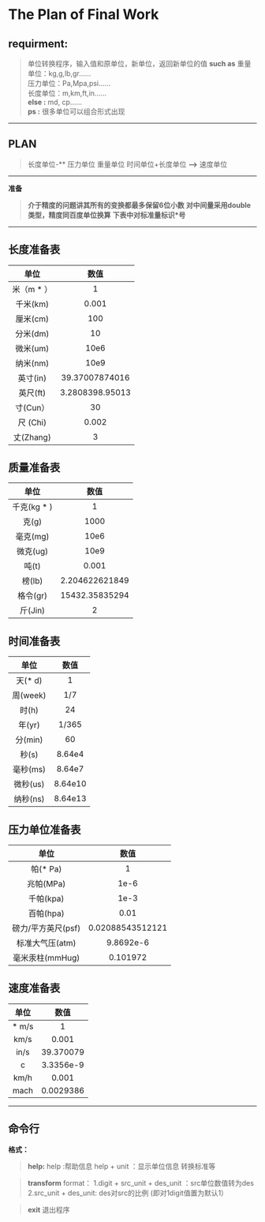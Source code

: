﻿The Plan of Final Work
==================
**requirment:**
---------------

>单位转换程序，输入值和原单位，新单位，返回新单位的值
>**such as**
>重量单位：kg,g,lb,gr......<br>
>压力单位：Pa,Mpa,psi......<br>
>长度单位：m,km,ft,in......<br>
>**else :** md, cp......<br>
>**ps :** 很多单位可以组合形式出现<br>

-------------------------------------

PLAN
-------------------------

>长度单位-**
>压力单位
>重量单位
>时间单位+长度单位 **-->** 速度单位

---------------------------------------


**准备**

>**介于精度的问题讲其所有的变换都最多保留6位小数**
>**对中间量采用double类型，精度同百度单位换算**
>**下表中对标准量标识\*号**

--------------------------

长度准备表
-----

|单位  | 数值 |
| :-----:  | :------: |
米（m * ） | 1
千米(km)|0.001
厘米(cm)|100
分米(dm)|10
微米(um)|10e6
纳米(nm)|10e9
英寸(in)|39.37007874016
英尺(ft)|3.2808398.95013
寸(Cun）| 30
尺 (Chi) |  0.002
丈(Zhang) | 3


质量准备表
------------------------

单位 | 数值
| :---: | :---:|
千克(kg * ) | 1
克(g) | 1000
毫克(mg) | 10e6
微克(ug) | 10e9
吨(t) | 0.001
榜(lb) | 2.204622621849
格令(gr) | 15432.35835294
斤(Jin) | 2


时间准备表
--------------------------

单位 | 数值
| :---: | :---: |
天(* d) | 1
周(week)| 1/7
时(h)| 24
年(yr)| 1/365
分(min)| 60
秒(s)| 8.64e4
毫秒(ms)|8.64e7
微秒(us)|8.64e10
纳秒(ns)|8.64e13

压力单位准备表
---------------------------

单位 |  数值
| :---: | :---: |
帕(* Pa)|1
兆帕(MPa)|1e-6
千帕(kpa)|1e-3
百帕(hpa)|0.01
磅力/平方英尺(psf)|0.02088543512121
标准大气压(atm)|9.8692e-6
毫米汞柱(mmHug)|0.101972


速度准备表
-----------------

单位 | 数值
| :---:|:---:|
* m/s | 1
km/s|0.001
in/s|39.370079
c|3.3356e-9
km/h|0.001
mach|0.0029386

-------------------------------

**命令行**
---------------
**格式：**

>**help:**
>help :帮助信息
>help + unit ：显示单位信息 转换标准等

>**transform**
>format： 
>1.digit +  src_unit +  des_unit  ：src单位数值转为des
>2.src_unit +  des_unit: des对src的比例 (即对1digit值置为默认1）

>**exit**
>退出程序












